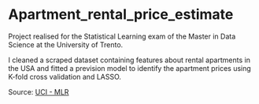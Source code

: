 # Apartment_rental_price_estimate
Project realised for the Statistical Learning exam of the Master in Data Science at the University of Trento.

I cleaned a scraped dataset containing features about rental apartments in the USA and fitted a prevision model to identify the apartment prices using K-fold cross validation and LASSO.

Source: [UCI - MLR](https://archive.ics.uci.edu/ml/datasets/Apartment+for+rent+classified) 
